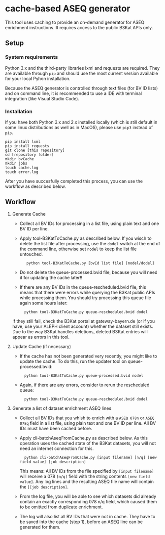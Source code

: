 # cache-based ASEQ generator

This tool uses caching to provide an on-demand generator for ASEQ enrichment instructions. It requires access to the public B3Kat APIs only.

## Setup

### System requirements
Python 3.x and the third-party libraries lxml and requests are required. They are available through ``pip`` and should use the most current version available for your local Pyhon installation.

Because the ASEQ generator is controlled through text files (for BV ID lists) and on command line, it is recommended to use a IDE with terminal integration (like Visual Studio Code).

### Installation

If you have both Python 3.x and 2.x installed locally (which is still default in some linux distributions as well as in MacOS), please use ``pip3`` instead of ``pip``.

    pip install lxml
    pip install requests
    git clone [this repository]
    cd [repository folder]
    mkdir bvCache
    mkdir jobs
    touch cache.log
    touch error.log

After you have succesfully completed this process, you can use the workflow as described below.

## Workflow

1. Generate Cache
   - Collect all BV IDs for processing in a list file, using plain text and one BV ID per line.
   - Apply tool-B3KatToCache.py as described below. If you wisch to delete the list file after processing, use the ``dodel`` switch at the end of the command line, otherwise set ``nodel`` to keep the list file untouched.

            python tool-B3KatToCache.py [bvId list file] [nodel/dodel]

    - Do not delete the queue-processed.bvid file, because you will need it for updating the cache later!!
    - If there are any BV IDs in the queue-rescheduled.bvid file, this means that there were errors while querying the B3Kat public APIs while processing them. You should try processing this queue file again some hours later:

            python tool-B3KatToCache.py queue-rescheduled.bvid dodel
    
    If they still fail, check the B3Kat portal at gateway-bayern.de (or if you have, use your ALEPH client account) whether the dataset still exists. Due to the way B3Kat handles deletions, deleted B3Kat entries will appear as errors in this tool.

2. Update Cache (if necessary)
    - If the cache has not been generated very recently, you might like to update the cache. To do this, run the updater tool on queue-processed.bvid:

            python tool-B3KatToCache.py queue-processed.bvid nodel

    - Again, if there are any errors, consider to rerun the rescheduled queue:

            python tool-B3KatToCache.py queue-rescheduled.bvid dodel
    
3. Generate a list of dataset enrichment ASEQ lines
    - Collect all BV IDs that you whish to enrich with a ``ASEQ 078n`` or ``ASEQ 078q`` field in a list file, using plain text and one BV ID per line. All BV IDs must have been cached before.
    - Apply cli-batchAseqFromCache.py as described below. As this operation uses the cached state of the B3Kat datasets, you will not need an internet connection for this.
     
            python cli-batchAseqFromCache.py [input filename] [n/q] [new field value] [job description]
        
        This means: All BV IDs from the file specified by ``[input filename]`` will receive a 078 ``[n/q]`` field with the string contents ``[new field value]``. Any log lines and the resulting ASEQ file name will contain the ``[[job description]``.

    - From the log file, you will be able to see which datasets did already contain an exactly corresponding 078 n/q field, which caused them to be omitted from duplicate enrichment.

    - The log will also list all BV IDs that were not in cache. They have to be saved into the cache (step 1), before an ASEQ line can be generated for them.